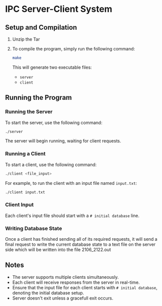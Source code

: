# IPC Server-Client System

## Setup and Compilation

1. Unzip the Tar

2. To compile the program, simply run the following command:

    ```bash
    make
    ```

   This will generate two executable files:

    - `server`
    - `client`

## Running the Program

### Running the Server

To start the server, use the following command:

```bash
./server
```

The server will begin running, waiting for client requests.

### Running a Client

To start a client, use the following command:

```bash
./client <file_input>
```

For example, to run the client with an input file named `input.txt`:

```bash
./client input.txt
```

### Client Input

Each client's input file should start with a `# initial database` line.

### Writing Database State

Once a client has finished sending all of its required requests, it will send a final request to write the current database state to a text file on the server side which will be written into the file 2106_2122.out

## Notes

- The server supports multiple clients simultaneously.
- Each client will receive responses from the server in real-time.
- Ensure that the input file for each client starts with `# initial database`, denoting the initial database setup.
- Server doesn't exit unless a gracefull exit occurs.